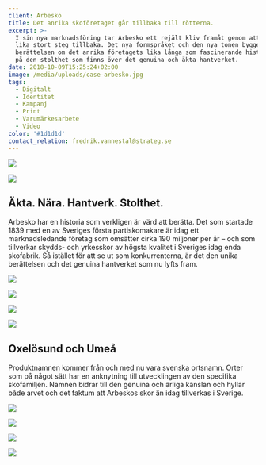 ```yaml
---
client: Arbesko
title: Det anrika skoföretaget går tillbaka till rötterna.
excerpt: >-
  I sin nya marknadsföring tar Arbesko ett rejält kliv framåt genom att ta ett
  lika stort steg tillbaka. Det nya formspråket och den nya tonen bygger på
  berättelsen om det anrika företagets lika långa som fascinerande historia. Och
  på den stolthet som finns över det genuina och äkta hantverket.
date: 2018-10-09T15:25:24+02:00
image: /media/uploads/case-arbesko.jpg
tags:
  - Digitalt
  - Identitet
  - Kampanj
  - Print
  - Varumärkesarbete
  - Video
color: '#1d1d1d'
contact_relation: fredrik.vannestal@strateg.se
---
```


<Column md="6">
  <Box
    title="Skomakare sedan 1839"
    content="Sedan april 2017 är Arbesko en del av koncernen Bergman &amp; Beving. I samband det ville man ta ett nytt grepp om all kommunikation. Strateg skapade ett koncept som sammanfattas i den nya payoffen: Skomakare sedan 1839."
  />
</Column>

<Column md="6">

![](/media/uploads/case-arbesko-logo.png)

</Column>

![](/media/uploads/case-arbesko-0.jpg)

## Äkta. Nära. Hantverk. Stolthet.

Arbesko har en historia som verkligen är värd att berätta. Det som startade 1839 med en av Sveriges första partiskomakare är idag ett marknadsledande företag som omsätter cirka 190 miljoner per år – och som tillverkar skydds- och yrkesskor av högsta kvalitet i Sveriges idag enda skofabrik. Så istället för att se ut som konkurrenterna, är det den unika berättelsen och det genuina hantverket som nu lyfts fram.

<Column md="6">

![](/media/uploads/case-arbesko-typography-1.jpg)

</Column>

<Column md="6">

![](/media/uploads/case-arbesko-typography-2.jpg)

</Column>

<Column md="6">

![](/media/uploads/case-arbesko-1.jpg)

</Column>

<Column md="6">

![](/media/uploads/case-arbesko-2.jpg)

</Column>

## Oxelösund och Umeå

Produktnamnen kommer från och med nu vara svenska ortsnamn. Orter som på något sätt har en anknytning till utvecklingen av den specifika skofamiljen. Namnen bidrar till den genuina och ärliga känslan och hyllar både arvet och det faktum att Arbeskos skor än idag tillverkas i Sverige.

![](/media/uploads/case-arbesko-4.jpg)

![](/media/uploads/case-arbesko-3.jpg)

![](/media/uploads/case-arbesko-6.jpg)

![](/media/uploads/case-arbesko-5.jpg)
